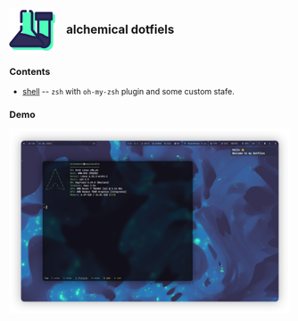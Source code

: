 <h2><img src="./media/logo.svg" alt="logo" width="82" align="center" style="margin-right: 20px;">alchemical dotfiels</h2>

### Contents

- [shell](https://github.com/alchemmist/dotfiles/blob/main/zsh) -- `zsh` with `oh-my-zsh` plugin and some custom stafe.

### Demo

<p align="center">
    <img src="./media/main-screen.png" alt="main screen" width="650">
</p>
